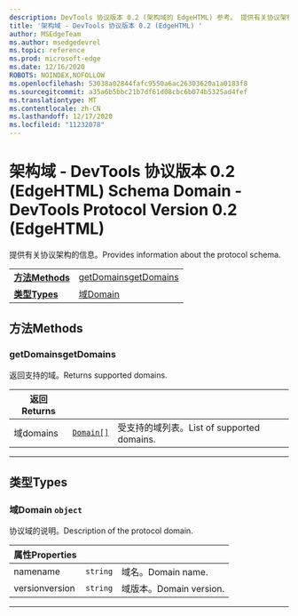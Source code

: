 ```yaml
---
description: DevTools 协议版本 0.2 (架构域的 EdgeHTML) 参考。 提供有关协议架构的信息。
title: '架构域 - DevTools 协议版本 0.2 (EdgeHTML) '
author: MSEdgeTeam
ms.author: msedgedevrel
ms.topic: reference
ms.prod: microsoft-edge
ms.date: 12/16/2020
ROBOTS: NOINDEX,NOFOLLOW
ms.openlocfilehash: 53038a02844fafc9550a6ac26303620a1a0183f8
ms.sourcegitcommit: a35a6b5bbc21b7df61d08cbc6b074b5325ad4fef
ms.translationtype: MT
ms.contentlocale: zh-CN
ms.lasthandoff: 12/17/2020
ms.locfileid: "11232078"
---
```

# <span data-ttu-id="05009-104">架构域 - DevTools 协议版本 0.2 (EdgeHTML) </span><span class="sxs-lookup"><span data-stu-id="05009-104">Schema Domain - DevTools Protocol Version 0.2 (EdgeHTML)</span></span>  

<span data-ttu-id="05009-105">提供有关协议架构的信息。</span><span class="sxs-lookup"><span data-stu-id="05009-105">Provides information about the protocol schema.</span></span>

| | |
|-|-|
| [**<span data-ttu-id="05009-106">方法</span><span class="sxs-lookup"><span data-stu-id="05009-106">Methods</span></span>**](#methods) | [<span data-ttu-id="05009-107">getDomains</span><span class="sxs-lookup"><span data-stu-id="05009-107">getDomains</span></span>](#getdomains) |
| [**<span data-ttu-id="05009-108">类型</span><span class="sxs-lookup"><span data-stu-id="05009-108">Types</span></span>**](#types) | [<span data-ttu-id="05009-109">域</span><span class="sxs-lookup"><span data-stu-id="05009-109">Domain</span></span>](#domain) |
## <span data-ttu-id="05009-110">方法</span><span class="sxs-lookup"><span data-stu-id="05009-110">Methods</span></span>

### <span data-ttu-id="05009-111">getDomains</span><span class="sxs-lookup"><span data-stu-id="05009-111">getDomains</span></span>
<span data-ttu-id="05009-112">返回支持的域。</span><span class="sxs-lookup"><span data-stu-id="05009-112">Returns supported domains.</span></span>

<table>
    <thead>
        <tr>
            <th><span data-ttu-id="05009-113">返回</span><span class="sxs-lookup"><span data-stu-id="05009-113">Returns</span></span></th>
            <th></th>
            <th></th>
        </tr>
    </thead>
    <tbody>
        <tr>
            <td><span data-ttu-id="05009-114">域</span><span class="sxs-lookup"><span data-stu-id="05009-114">domains</span></span></td>
            <td><a href="#domain"><code class="flyout">Domain[]</code></a></td>
            <td><span data-ttu-id="05009-115">受支持的域列表。</span><span class="sxs-lookup"><span data-stu-id="05009-115">List of supported domains.</span></span></td>
        </tr>
    </tbody>
</table>
</p>

---

## <span data-ttu-id="05009-116">类型</span><span class="sxs-lookup"><span data-stu-id="05009-116">Types</span></span>

### <a name="domain"></a> <span data-ttu-id="05009-117">域</span><span class="sxs-lookup"><span data-stu-id="05009-117">Domain</span></span> `object`

<span data-ttu-id="05009-118">协议域的说明。</span><span class="sxs-lookup"><span data-stu-id="05009-118">Description of the protocol domain.</span></span>

<table>
    <thead>
        <tr>
            <th><span data-ttu-id="05009-119">属性</span><span class="sxs-lookup"><span data-stu-id="05009-119">Properties</span></span></th>
            <th></th>
            <th></th>
        </tr>
    </thead>
    <tbody>
        <tr>
            <td><span data-ttu-id="05009-120">name</span><span class="sxs-lookup"><span data-stu-id="05009-120">name</span></span></td>
            <td><code class="flyout">string</code></td>
            <td><span data-ttu-id="05009-121">域名。</span><span class="sxs-lookup"><span data-stu-id="05009-121">Domain name.</span></span></td>
        </tr>
        <tr>
            <td><span data-ttu-id="05009-122">version</span><span class="sxs-lookup"><span data-stu-id="05009-122">version</span></span></td>
            <td><code class="flyout">string</code></td>
            <td><span data-ttu-id="05009-123">域版本。</span><span class="sxs-lookup"><span data-stu-id="05009-123">Domain version.</span></span></td>
        </tr>
    </tbody>
</table>
</p>

---
